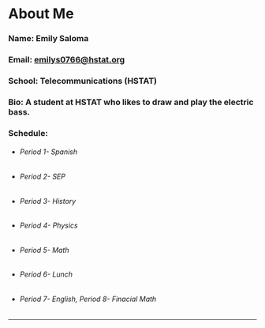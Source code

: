 # About Me

### **Name**: Emily Saloma
### **Email**: emilys0766@hstat.org
### **School**: Telecommunications (HSTAT)
### **Bio**: A student at HSTAT who likes to draw and play the electric bass.
### **Schedule**: 
* ###### Period 1- Spanish
* ###### Period 2- SEP
* ###### Period 3- History 
* ###### Period 4- Physics 
* ###### Period 5- Math
* ###### Period 6- Lunch
* ###### Period 7- English, Period 8- Finacial Math

---

